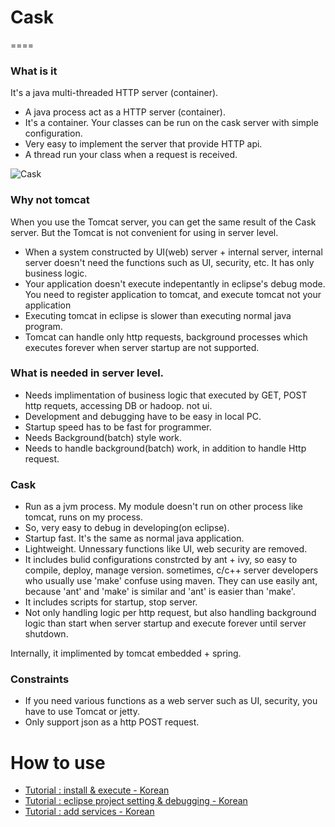 # Cask 
====

### What is it

It's a java multi-threaded HTTP server (container).

- A java process act as a HTTP server (container).
- It's a container. Your classes can be run on the cask server with simple configuration. 
- Very easy to implement the server that provide HTTP api.
- A thread run your class when a request is received.

![Cask](http://www.luxeinacity.com/images/blogs/2013/Glenmorangie-Cask-Masters-Whisky-Programme-2.jpg)


### Why not tomcat

When you use the Tomcat server, you can get the same result of the Cask server. But the Tomcat is not convenient for using in server level. 

- When a system constructed by UI(web) server + internal server, internal server doesn't need the functions such as UI, security, etc. It has only business logic.
- Your application doesn't execute indepentantly in eclipse's debug mode. You need to register application to tomcat, and execute tomcat not your application
- Executing tomcat in eclipse is slower than executing normal java program.
- Tomcat can handle only http requests, background processes which executes forever when server startup are not supported.

### What is needed in server level. 

- Needs implimentation of business logic that executed by GET, POST http requets, accessing DB or hadoop. not ui.
- Development and debugging have to be easy in local PC. 
- Startup speed has to be fast for programmer.
- Needs Background(batch) style work.
- Needs to handle background(batch) work, in addition to handle Http request. 

### Cask 

- Run as a jvm process. My module doesn't run on other process like tomcat, runs on my process.
- So, very easy to debug in developing(on eclipse).
- Startup fast. It's the same as normal java application.  
- Lightweight. Unnessary functions like UI, web security are removed.
- It includes bulid configurations constrcted by ant + ivy, so easy to compile, deploy, manage version. sometimes, c/c++ server developers who usually use 'make' confuse using maven. They can use easily ant, because 'ant' and 'make' is similar and 'ant' is easier than 'make'.
- It includes scripts for startup, stop server.
- Not only handling logic per http request, but also handling background logic than start when server startup and execute forever until server shutdown.

Internally, it implimented by tomcat embedded + spring.

### Constraints

- If you need various functions as a web server such as UI, security, you have to use Tomcat or jetty.
- Only support json as a http POST request.

# How to use

- [Tutorial : install & execute - Korean](https://github.com/lonslonz/cask/wiki/Tutorial--:-install-&-execute-%5BKorean%5D)
- [Tutorial : eclipse project setting & debugging - Korean](https://github.com/lonslonz/cask/wiki/Tutorial-:-eclipse-project-setting-&-debugging-%5BKorean%5D)
- [Tutorial : add services - Korean](https://github.com/lonslonz/cask/wiki/Tutorial-:-add-your-services-%5BKorean%5D)

